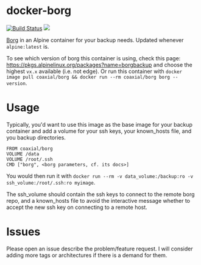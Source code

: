 # docker-borg
[![Build Status](https://travis-ci.org/coaxial/docker-borg.svg?branch=master)](https://travis-ci.org/coaxial/docker-borg) [![](https://images.microbadger.com/badges/image/coaxial/borg.svg)](https://microbadger.com/images/coaxial/borg "Get your own image badge on microbadger.com")

[Borg](https://borgbackup.readthedocs.io/) in an Alpine container for your backup needs. Updated whenever `alpine:latest`  is.

To see which version of borg this container is using, check this page: https://pkgs.alpinelinux.org/packages?name=borgbackup and choose the highest `vx.x` available (i.e. not edge). Or run this container with `docker image pull coaxial/borg && docker run --rm coaxial/borg borg --version`.

# Usage

Typically, you'd want to use this image as the base image for your backup container and add a volume for your ssh keys, your known_hosts file, and you backup directories.

```
FROM coaxial/borg
VOLUME /data
VOLUME /root/.ssh
CMD ["borg", <borg parameters, cf. its docs>]
```

You would then run it with `docker run --rm -v data_volume:/backup:ro -v ssh_volume:/root/.ssh:ro myimage`.

The ssh_volume should contain the ssh keys to connect to the remote borg repo, and a known_hosts file to avoid the interactive message whether to accept the new ssh key on connecting to a remote host.

# Issues

Please open an issue describe the problem/feature request. I will consider adding more tags or architectures if there is a demand for them.
